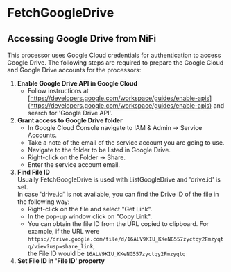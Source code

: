 <!--
  Licensed to the Apache Software Foundation (ASF) under one or more
  contributor license agreements.  See the NOTICE file distributed with
  this work for additional information regarding copyright ownership.
  The ASF licenses this file to You under the Apache License, Version 2.0
  (the "License"); you may not use this file except in compliance with
  the License.  You may obtain a copy of the License at
      http://www.apache.org/licenses/LICENSE-2.0
  Unless required by applicable law or agreed to in writing, software
  distributed under the License is distributed on an "AS IS" BASIS,
  WITHOUT WARRANTIES OR CONDITIONS OF ANY KIND, either express or implied.
  See the License for the specific language governing permissions and
  limitations under the License.
-->

# FetchGoogleDrive

## Accessing Google Drive from NiFi

This processor uses Google Cloud credentials for authentication to access Google Drive. The following steps are required
to prepare the Google Cloud and Google Drive accounts for the processors:

1. **Enable Google Drive API in Google Cloud**
    * Follow instructions
      at [https://developers.google.com/workspace/guides/enable-apis](https://developers.google.com/workspace/guides/enable-apis)
      and search for 'Google Drive API'.
2. **Grant access to Google Drive folder**
    * In Google Cloud Console navigate to IAM & Admin -> Service Accounts.
    * Take a note of the email of the service account you are going to use.
    * Navigate to the folder to be listed in Google Drive.
    * Right-click on the Folder -> Share.
    * Enter the service account email.
3. **Find File ID**  
   Usually FetchGoogleDrive is used with ListGoogleDrive and 'drive.id' is set.  
   In case 'drive.id' is not available, you can find the Drive ID of the file in the following way:
    * Right-click on the file and select "Get Link".
    * In the pop-up window click on "Copy Link".
    * You can obtain the file ID from the URL copied to clipboard. For example, if the URL were
      `https://drive.google.com/file/d/16ALV9KIU_KKeNG557zyctqy2Fmzyqtq/view?usp=share_link`,  
      the File ID would be `16ALV9KIU_KKeNG557zyctqy2Fmzyqtq`
4. **Set File ID in 'File ID' property**